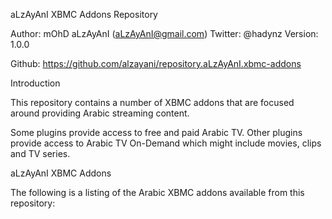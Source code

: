 aLzAyAnI XBMC Addons Repository

Author: mOhD aLzAyAnI (aLzAyAnI@gmail.com)
Twitter: @hadynz
Version: 1.0.0

Github: https://github.com/alzayani/repository.aLzAyAnI.xbmc-addons

Introduction

This repository contains a number of XBMC addons that are focused around providing Arabic streaming content.

Some plugins provide access to free and paid Arabic TV. Other plugins provide access to Arabic TV On-Demand which might include movies, clips and TV series.

aLzAyAnI XBMC Addons

The following is a listing of the Arabic XBMC addons available from this repository:

